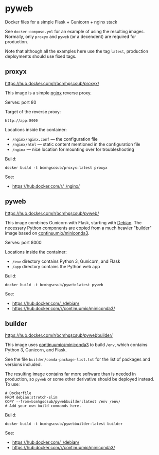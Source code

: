 # pyweb

Docker files for a simple Flask + Gunicorn + nginx stack

See `docker-compose.yml` for an example of using the resulting images.
Normally, only `proxyx` and `pyweb` (or a decendent) are required for
production.

Note that although all the examples here use the tag `latest`, production
deployments should use fixed tags.

## proxyx

https://hub.docker.com/r/bcmhgscsub/proxyx/

This image is a simple [nginx](https://hub.docker.com/r/_/nginx/) reverse proxy.

Serves: port 80

Target of the reverse proxy:

`http://app:8000`

Locations inside the container:

* `/nginx/nginx.conf` — the configuration file
* `/nginx/html` — static content mentioned in the configuration file
* `/nginx` — nice location for mounting over for troubleshooting

Build:

`docker build -t bcmhgscsub/proxyx:latest proxyx`

See:

* https://hub.docker.com/r/_/nginx/

## pyweb

https://hub.docker.com/r/bcmhgscsub/pyweb/

This image combines Gunicorn with Flask, starting with
[Debian](https://hub.docker.com/r/_/nginx/). The necessary Python components
are copied from a much heavier "builder" image based on
[continuumio/miniconda3](https://hub.docker.com/r/continuumio/miniconda3/).

Serves: port 8000

Locations inside the container:

* `/env` directory contains Python 3, Gunicorn, and Flask
* `/app` directory contains the Python web app

Build:

`docker build -t bcmhgscsub/pyweb:latest pyweb`

See:

* https://hub.docker.com/_/debian/
* https://hub.docker.com/r/continuumio/miniconda3/

## builder

https://hub.docker.com/r/bcmhgscsub/pywebbuilder/

This image uses
[continuumio/miniconda3](https://hub.docker.com/r/continuumio/miniconda3/)
to build `/env`, which contains Python 3, Gunicorn, and Flask.

See the file `builder/conda-package-list.txt` for the list of packages and
versions included.

The resulting image contains far more software than is needed in production,
so `pyweb` or some other derivative should be deployed instead. To use:

    # Dockerfile
    FROM debian:stretch-slim
    COPY --from=bcmhgscsub/pywebbuilder:latest /env /env/
    # Add your own build commands here.

Build:

`docker build -t bcmhgscsub/pywebbuilder:latest builder`

See:

* https://hub.docker.com/_/debian/
* https://hub.docker.com/r/continuumio/miniconda3/
